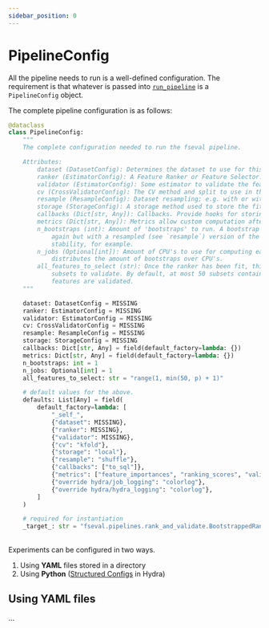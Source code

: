 ```yaml
---
sidebar_position: 0
---
```


# PipelineConfig
All the pipeline needs to run is a well-defined configuration. The requirement is that whatever is passed into [`run_pipeline`](/docs/running-experiments/running-first-experiment) is a `PipelineConfig` object.

The complete pipeline configuration is as follows:

```python
@dataclass
class PipelineConfig:
    """
    The complete configuration needed to run the fseval pipeline.

    Attributes:
        dataset (DatasetConfig): Determines the dataset to use for this experiment.
        ranker (EstimatorConfig): A Feature Ranker or Feature Selector.
        validator (EstimatorConfig): Some estimator to validate the feature subsets.
        cv (CrossValidatorConfig): The CV method and split to use in this experiment.
        resample (ResampleConfig): Dataset resampling; e.g. with or without replacement.
        storage (StorageConfig): A storage method used to store the fit estimators.
        callbacks (Dict[str, Any]): Callbacks. Provide hooks for storing the config or results.
        metrics (Dict[str, Any]): Metrics allow custom computation after any pipeline stage.
        n_bootstraps (int): Amount of 'bootstraps' to run. A bootstrap means running the pipeline
            again but with a resampled (see `resample`) version of the dataset. This allows estimating
            stability, for example.
        n_jobs (Optional[int]): Amount of CPU's to use for computing each bootstrap. This thus
            distributes the amount of bootstraps over CPU's.
        all_features_to_select (str): Once the ranker has been fit, this determines the feature
            subsets to validate. By default, at most 50 subsets containing the highest ranked
            features are validated.
    """

    dataset: DatasetConfig = MISSING
    ranker: EstimatorConfig = MISSING
    validator: EstimatorConfig = MISSING
    cv: CrossValidatorConfig = MISSING
    resample: ResampleConfig = MISSING
    storage: StorageConfig = MISSING
    callbacks: Dict[str, Any] = field(default_factory=lambda: {})
    metrics: Dict[str, Any] = field(default_factory=lambda: {})
    n_bootstraps: int = 1
    n_jobs: Optional[int] = 1
    all_features_to_select: str = "range(1, min(50, p) + 1)"

    # default values for the above.
    defaults: List[Any] = field(
        default_factory=lambda: [
            "_self_",
            {"dataset": MISSING},
            {"ranker": MISSING},
            {"validator": MISSING},
            {"cv": "kfold"},
            {"storage": "local"},
            {"resample": "shuffle"},
            {"callbacks": ["to_sql"]},
            {"metrics": ["feature_importances", "ranking_scores", "validation_scores"]},
            {"override hydra/job_logging": "colorlog"},
            {"override hydra/hydra_logging": "colorlog"},
        ]
    )

    # required for instantiation
    _target_: str = "fseval.pipelines.rank_and_validate.BootstrappedRankAndValidate"
```

## 
Experiments can be configured in two ways.

1. Using **YAML** files stored in a directory
2. Using **Python** ([Structured Configs](https://hydra.cc/docs/tutorials/structured_config/intro/) in Hydra)

## Using YAML files
...